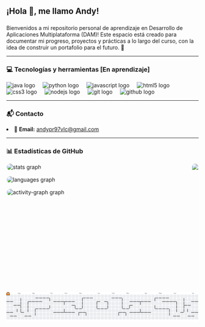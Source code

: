 <h2 align="left">¡Hola 👋, me llamo Andy!</h2>

###

<p align="left">
Bienvenidos a mi repositorio personal de aprendizaje en Desarrollo de Aplicaciones Multiplataforma (DAM)! Este espacio está creado para documentar mi progreso, proyectos y prácticas a lo largo del curso, con la idea de construir un portafolio para el futuro. 🌱</p>

<hr>

###

<h3 align="left">💻 Tecnologías y herramientas [En aprendizaje]</h3>

<div align="left">
  <img src="https://cdn.jsdelivr.net/gh/devicons/devicon/icons/java/java-original.svg" height="30" alt="java logo"  />
  <img width="12" />
  <img src="https://cdn.jsdelivr.net/gh/devicons/devicon/icons/python/python-original.svg" height="30" alt="python logo"  />
  <img width="12" />
  <img src="https://cdn.jsdelivr.net/gh/devicons/devicon/icons/javascript/javascript-original.svg" height="30" alt="javascript logo"  />
  <img width="12" />
  <img src="https://cdn.jsdelivr.net/gh/devicons/devicon/icons/html5/html5-original.svg" height="30" alt="html5 logo"  />
  <img width="12" />
  <img src="https://cdn.jsdelivr.net/gh/devicons/devicon/icons/css3/css3-original.svg" height="30" alt="css3 logo"  />
  <img width="12" />
  <img src="https://cdn.jsdelivr.net/gh/devicons/devicon/icons/nodejs/nodejs-original.svg" height="30" alt="nodejs logo"  />
  <img width="12" />
  <img src="https://cdn.jsdelivr.net/gh/devicons/devicon/icons/git/git-original.svg" height="30" alt="git logo"  />
  <img width="12" />
  <img src="https://cdn.jsdelivr.net/gh/devicons/devicon/icons/github/github-original.svg" height="30" alt="github logo"  />
</div>

<hr>

###

<h3 align="left">📬 Contacto</h3>
<li>
  📩 <strong>Email:</strong> <a href="mailto:andypr97vlc@gmail.com">andypr97vlc@gmail.com</a>
</li>

<hr>

###

<h3 align="left">📊 Estadísticas de GitHub</h3>

<img 
  align="right"
  height="335"
  src="https://media3.giphy.com/media/v1.Y2lkPTc5MGI3NjExMW1tc21ta3czMThzYTd6Z3F5NDdyaHRkdTN5dzJwbTY4ZXZ2Z2N1cCZlcD12MV9pbnRlcm5hbF9naWZfYnlfaWQmY3Q9Zw/BZEHIqyl6L0uIxpkUj/giphy.gif"  
  style="border-radius: 15px; border: 1px solid white;"
/>


<div align="left">
  <img
  src="https://github-readme-stats.vercel.app/api?username=andypr97vlc&hide_title=false&hide_rank=false&show_icons=true&include_all_commits=true&count_private=true&disable_animations=false&theme=react&locale=es&hide_border=true&order=1" 
  height="148"
  style="border-radius: 15px; border: 1px solid white;"
  alt="stats graph"/>

  <img
  src="https://github-readme-stats.vercel.app/api/top-langs?username=andypr97vlc&locale=es&hide_title=false&layout=compact&card_width=320&langs_count=5&radius=50&theme=react&hide_border=true&order=2"
  height="183"
  style="border-radius: 15px; border: 1px solid white;"
  alt="languages graph"/>

  <img
  src="https://github-readme-activity-graph.vercel.app/graph?username=andypr97vlc&radius=0&theme=react&area=true&order=5&hide_border=true"
  height="300"
  style="border-radius: 15px; border: 1px solid white;"
  alt="activity-graph graph"/>
</div>

###

<picture>
  <source media="(prefers-color-scheme: dark)" srcset="https://raw.githubusercontent.com/andypr97vlc/andypr97vlc/output/pacman-contribution-graph-dark.svg">
  <source media="(prefers-color-scheme: light)" srcset="https://raw.githubusercontent.com/andypr97vlc/andypr97vlc/output/pacman-contribution-graph.svg">
  <img alt="pacman contribution graph" src="https://raw.githubusercontent.com/andypr97vlc/andypr97vlc/output/pacman-contribution-graph.svg">
</picture>
